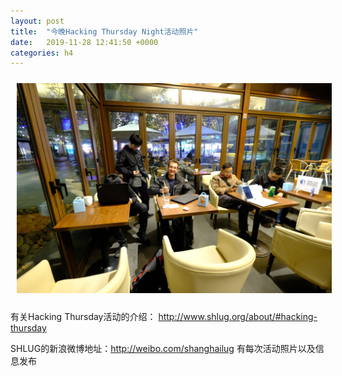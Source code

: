 ```yaml
---
layout: post
title:  "今晚Hacking Thursday Night活动照片"
date:   2019-11-28 12:41:50 +0000
categories: h4
---
```


[<img style='margin:10px;' src='https://raw.githubusercontent.com/shanghailug/res2019q4/master/jb28.h4/jb28_2035_2300+08.1920p.jpg'>](https://raw.githubusercontent.com/shanghailug/res2019q4/master/jb28.h4/jb28_2035_2300+08.JPG)

有关Hacking Thursday活动的介绍：
http://www.shlug.org/about/#hacking-thursday

SHLUG的新浪微博地址：http://weibo.com/shanghailug 有每次活动照片以及信息发布


